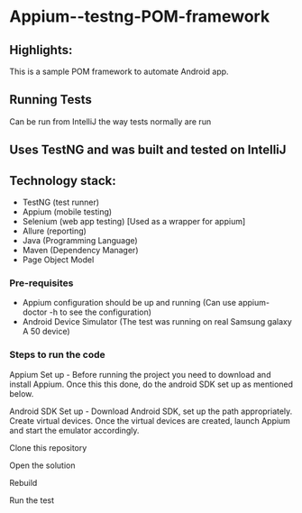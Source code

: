 
# Appium--testng-POM-framework


## Highlights:
This is a sample POM framework to automate Android app.

## Running Tests
Can be run from IntelliJ the way tests normally are run

## Uses TestNG and was built and tested on IntelliJ


## Technology stack:
- TestNG (test runner)
- Appium (mobile testing)
- Selenium (web app testing) [Used as a wrapper for appium]
- Allure (reporting)
- Java (Programming Language)
- Maven (Dependency Manager)
- Page Object Model

### Pre-requisites

- Appium configuration should be up and running (Can use appium-doctor -h to see the configuration)
- Android Device Simulator (The test was running on real Samsung galaxy A 50 device)
### Steps to run the code

Appium Set up - Before running the project you need to download and install Appium. Once this this done, do the android SDK set up as mentioned below.

Android SDK Set up - Download Android SDK, set up the path appropriately. Create virtual devices. Once the virtual devices are created, launch Appium and start the emulator accordingly.

Clone this repository

Open the solution

Rebuild

Run the test

